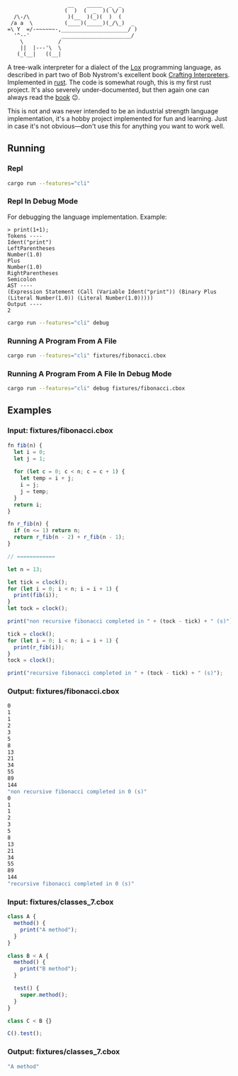 ```
                   __    _____  _  _ 
                  (  )  (  _  )( \/ )
  /\-/\            )(__  )(_)(  )  ( 
 /a a  \          (____)(_____)(_/\_)  _
=\ Y  =/-~~~~~~-,_____________________/ )
  '^--'          ______________________/
    \           /
    ||  |---'\  \   
   (_(__|   ((__| 
```

A tree-walk interpreter for a dialect of the
[Lox](http://craftinginterpreters.com/the-lox-language.html) programming
language, as described in part two of Bob Nystrom's excellent book [Crafting
Interpreters](https://http://craftinginterpreters.com/). Implemented in
[rust](https://www.rust-lang.org/en-US/). The code is somewhat rough, this is
my first rust project. It's also severely under-documented, but then again
one can always read the [book](https://http://craftinginterpreters.com/) 😉.

This is not and was never intended to be an industrial strength language
implementation, it's a hobby project implemented for fun and learning. Just
in case it's not obvious—don't use this for anything you want to work well.

## Running

### Repl
```sh
cargo run --features="cli"
```

### Repl In Debug Mode
For debugging the language implementation. Example:
```
> print(1+1);
Tokens ----
Ident("print")
LeftParentheses
Number(1.0)
Plus
Number(1.0)
RightParentheses
Semicolon
AST ----
(Expression Statement (Call (Variable Ident("print")) (Binary Plus (Literal Number(1.0)) (Literal Number(1.0)))))
Output ----
2
```

```sh
cargo run --features="cli" debug
```

### Running A Program From A File

```sh
cargo run --features="cli" fixtures/fibonacci.cbox
```

### Running A Program From A File In Debug Mode 

```sh
cargo run --features="cli" debug fixtures/fibonacci.cbox
```

## Examples

### Input: fixtures/fibonacci.cbox
```js
fn fib(n) {
  let i = 0;
  let j = 1;
  
  for (let c = 0; c < n; c = c + 1) {
    let temp = i + j;
    i = j;
    j = temp;
  }
  return i;
}

fn r_fib(n) {
  if (n <= 1) return n;
  return r_fib(n - 2) + r_fib(n - 1);
}

// ============

let n = 13;

let tick = clock();
for (let i = 0; i < n; i = i + 1) {
  print(fib(i));
}
let tock = clock();

print("non recursive fibonacci completed in " + (tock - tick) + " (s)");

tick = clock();
for (let i = 0; i < n; i = i + 1) {
  print(r_fib(i));
}
tock = clock();

print("recursive fibonacci completed in " + (tock - tick) + " (s)");

```

### Output: fixtures/fibonacci.cbox
```sh
0
1
1
2
3
5
8
13
21
34
55
89
144
"non recursive fibonacci completed in 0 (s)"
0
1
1
2
3
5
8
13
21
34
55
89
144
"recursive fibonacci completed in 0 (s)"
```

### Input: fixtures/classes_7.cbox
```js
class A {
  method() {
    print("A method");
  }
}

class B < A {
  method() {
    print("B method");
  }

  test() {
    super.method();
  }
}

class C < B {}

C().test();
```

### Output: fixtures/classes_7.cbox
```sh
"A method"
```
